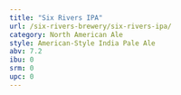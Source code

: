 ```yaml
---
title: "Six Rivers IPA"
url: /six-rivers-brewery/six-rivers-ipa/
category: North American Ale
style: American-Style India Pale Ale
abv: 7.2
ibu: 0
srm: 0
upc: 0
---
```


